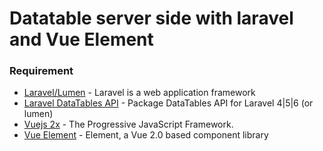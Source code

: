 # Datatable server side with laravel and Vue Element

### Requirement
* [Laravel/Lumen](https://laravel.com/) - Laravel is a web application framework
* [Laravel DataTables API](https://github.com/yajra/laravel-datatables) - Package DataTables API for Laravel 4|5|6 (or lumen)
* [Vuejs 2x](https://vuejs.org/) - The Progressive JavaScript Framework.
* [Vue Element](https://element.eleme.io/#/en-US) - Element, a Vue 2.0 based component library
